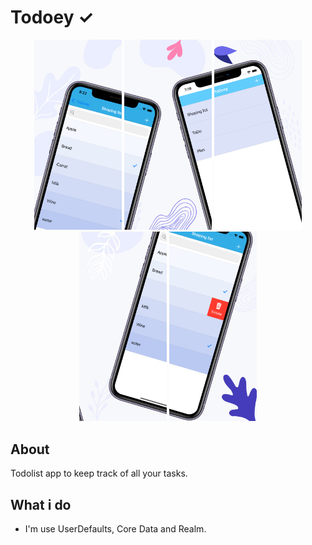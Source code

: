 # Todoey ✓

<p align="center">
<img src="https://github.com/Bokhulenkov/Todoey/blob/main/Images/image1.jpeg" width="140" /> 
<img src="https://github.com/Bokhulenkov/Todoey/blob/main/Images/image2.jpeg" width="140" />  
<img src="https://github.com/Bokhulenkov/Todoey/blob/main/Images/image3.jpeg" width="140" /> 
<img src="https://github.com/Bokhulenkov/Todoey/blob/main/Images/image4.jpeg" width="140" /> 
<img src="https://github.com/Bokhulenkov/Todoey/blob/main/Images/image5.jpeg" width="140" /> 
</p>

## About

Todolist app to keep track of all your tasks.

## What i do

* I'm use UserDefaults, Core Data and Realm.
